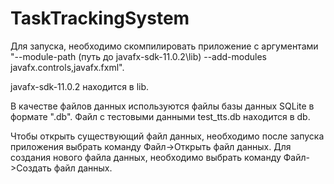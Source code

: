 # TaskTrackingSystem

Для запуска, необходимо скомпилировать приложение с аргументами "--module-path (путь до javafx-sdk-11.0.2\lib) --add-modules javafx.controls,javafx.fxml".

javafx-sdk-11.0.2 находится в lib.

В качестве файлов данных используются файлы базы данных SQLite в формате ".db".
Файл с тестовыми данными test_tts.db находится в db.

Чтобы открыть существующий файл данных, необходимо после запуска приложения выбрать команду Файл->Открыть файл данных.
Для создания нового файла данных, необходимо выбрать команду Файл->Создать файл данных.
